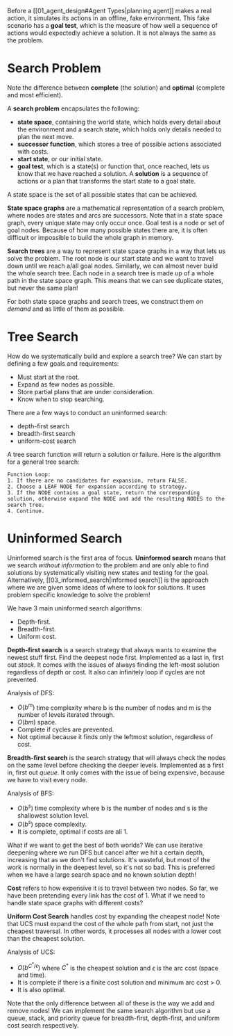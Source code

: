 Before a [[01_agent_design#Agent Types|planning agent]] makes a real action, it simulates its actions in an offline, fake environment. This fake scenario has a **goal test**, which is the measure of how well a sequence of actions would expectedly achieve a solution. It is not always the same as the problem. 

# Search Problem

Note the difference between **complete** (the solution) and **optimal** (complete and most efficient). 

A **search problem** encapsulates the following:
- **state space**, containing the world state, which holds every detail about the environment and a search state, which holds only details needed to plan the next move. 
- **successor function**, which stores a tree of possible actions associated with costs. 
- **start state**, or our initial state. 
- **goal test**, which is a state(s) or function that, once reached, lets us know that we have reached a solution. 
A **solution** is a sequence of actions or a plan that transforms the start state to a goal state. 

A state space is the set of all possible states that can be achieved. 

**State space graphs** are a mathematical representation of a search problem, where nodes are states and arcs are successors. Note that in a state space graph, every unique state may only occur once. Goal test is a node or set of goal nodes. Because of how many possible states there are, it is often difficult or impossible to build the whole graph in memory. 

**Search trees** are a way to represent state space graphs in a way that lets us solve the problem. The root node is our start state and we want to travel down until we reach a/all goal nodes. Similarly, we can almost never build the whole search tree. Each node in a search tree is made up of a whole path in the state space graph. This means that we can see duplicate states, but never the same plan!

For both state space graphs and search trees, we construct them *on demand* and as little of them as possible. 

# Tree Search
How do we systematically build and explore a search tree? We can start by defining a few goals and requirements:
- Must start at the root.
- Expand as few nodes as possible.
- Store partial plans that are under consideration.
- Know when to stop searching. 

There are a few ways to conduct an uninformed search:

- depth-first search
- breadth-first search
- uniform-cost search

A tree search function will return a solution or failure. Here is the algorithm for a general tree search:

~~~
Function Loop:
1. If there are no candidates for expansion, return FALSE.
2. Choose a LEAF NODE for expansion according to strategy.
3. If the NODE contains a goal state, return the corresponding solution, otherwise expand the NODE and add the resulting NODES to the search tree.
4. Continue.
~~~
# Uninformed Search

Uninformed search is the first area of focus. **Uninformed search** means that we search *without information* to the problem and are only able to find solutions by systematically visiting new states and testing for the goal. Alternatively, [[03_informed_search|informed search]] is the approach where we are given some ideas of where to look for solutions. It uses problem specific knowledge to solve the problem!

We have 3 main uninformed search algorithms: 
- Depth-first. 
- Breadth-first. 
- Uniform cost. 

**Depth-first search** is a search strategy that always wants to examine the newest stuff first. Find the deepest node first. Implemented as a last in, first out *stack*. It comes with the issues of always finding the left-most solution regardless of depth or cost. It also can infinitely loop if cycles are not prevented.

Analysis of DFS:
- $O(b^m)$ time complexity where b is the number of nodes and m is the number of levels iterated through. 
- $O(bm)$ space. 
- Complete if cycles are prevented. 
- Not optimal because it finds only the leftmost solution, regardless of cost. 

**Breadth-first search** is the search strategy that will always check the nodes on the same level before checking the deeper levels. Implemented as a first in, first out *queue*. It only comes with the issue of being expensive, because we have to visit every node. 

Analysis of BFS:
- $O(b^s)$ time complexity where b is the number of nodes and s is the shallowest solution level. 
- $O(b^s)$ space complexity. 
- It is complete, optimal if costs are all 1. 

What if we want to get the best of both worlds? We can use iterative deepening where we run DFS but cancel after we hit a certain depth, increasing that as we don't find solutions. It's wasteful, but most of the work is normally in the deepest level, so it's not so bad. This is preferred when we have a large search space and no known solution depth!

**Cost** refers to how expensive it is to travel between two nodes. So far, we have been pretending every link has the cost of 1. What if we need to handle state space graphs with different costs?

**Uniform Cost Search** handles cost by expanding the cheapest node! Note that UCS must expand the cost of the whole path from start, not just the cheapest traversal. In other words, it processes all nodes with a lower cost than the cheapest solution. 

Analysis of UCS:
- $O(b^{C^*/\epsilon})$ where $C^*$ is the cheapest solution and $\epsilon$ is the arc cost (space and time). 
- It is complete if there is a finite cost solution and minimum arc cost > 0. 
- It is also optimal. 

Note that the only difference between all of these is the way we add and remove nodes! We can implement the same search algorithm but use a queue, stack, and priority queue for breadth-first, depth-first, and uniform cost search respectively. 
